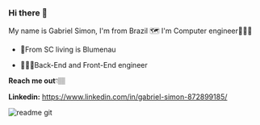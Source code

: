 ### Hi there 👋

My name is Gabriel Simon, I'm from Brazil 🗺 I'm Computer engineer🧑🏼‍💻

- 📍From SC living is Blumenau

- 👨🏼‍💻Back-End and Front-End engineer

**Reach me out**👇🏽

**Linkedin:** https://www.linkedin.com/in/gabriel-simon-872899185/

![readme git](https://user-images.githubusercontent.com/69912017/120398610-f3ac9900-c310-11eb-84c3-577d63f764a9.png)

